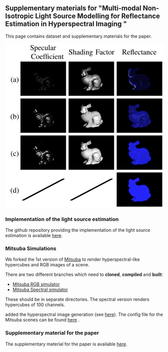 ## Supplementary materials for "Multi-modal Non-Isotropic Light Source Modelling for Reflectance Estimation in Hyperspectral Imaging "

This page contains dataset and supplementary materials for the paper.

![example](images/illustration.png)

### Implementation of the light source estimation

The github repository providing the implementation of the light source estimation is available [here](https://github.com/jmehami1/MMHS-RE).

### Mitsuba Simulations

We forked the 1st version of [Mitsuba](https://www.mitsuba-renderer.org/index_old.html) to render hyperspectral-like hypercubes and RGB images of a scene.

There are two different branches which need to **cloned**, **compiled** and **built**:

- [Mitsuba RGB simulator](https://github.com/jmehami1/mitsuba/tree/master)
- [Mitsuba Spectral simulator](https://github.com/jmehami1/mitsuba/tree/spectral) 

These should be in separate directories. The spectral version renders hypercubes of 100 channels.

added the hyperspectral image generation (see [here](https://github.com/jmehami1/mitsuba)). The config file for the Mitsuba scenes can be found [here](https://drive.google.com/drive/folders/1SIUlGbyHUFoWXUvZ2eydZz-lOyQSqijd?usp=sharing) .

### Supplementary material for the paper

The supplementary material for the paper is available [here](https://drive.google.com/file/d/1SxRDQslgx4DHqqKqA2xz2Qg-8DNb6T10/view?usp=sharing).
